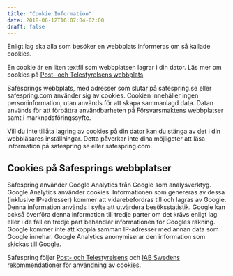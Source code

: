 ```yaml
---
title: "Cookie Information"
date: 2018-06-12T16:07:04+02:00
draft: false
---
```


Enligt lag ska alla som besöker en webbplats informeras om så kallade cookies.  

En cookie är en liten textfil som webbplatsen lagrar i din dator. Läs mer om cookies på [Post- och Telestyrelsens webbplats](https://pts.se/sv/bransch/regler/lagar/lag-om-elektronisk-kommunikation/kakor-cookies/ "Post- och Telestyrelsens webbplats om Cookies").

Safesprings webbplats, med adresser som slutar på safespring.se eller safespring.com använder sig av cookies. Cookien innehåller ingen personinformation, utan används för att skapa sammanlagd data. Datan används för att förbättra användbarheten på Försvarsmaktens webbplatser samt i marknadsföringssyfte.

Vill du inte tillåta lagring av cookies på din dator kan du stänga av det i din webbläsares inställningar. Detta påverkar inte dina möjligeter att läsa information på safespring.se eller safespring.com.

## Cookies på Safesprings webbplatser
Safespring använder Google Analytics från Google som analysverktyg. Google Analytics använder cookies. Informationen som genereras av dessa (inklusive IP-adresser) kommer att vidarebefordras till och lagras av Google. Denna information används i syfte att utvärdera besöksstatistik. Google kan också överföra denna information till tredje parter om det krävs enligt lag eller i de fall en tredje part behandlar informationen för Googles räkning. Google kommer inte att koppla samman IP-adresser med annan data som Google innehar. Google Analytics anonymiserar den information som skickas till Google.

Safespring följer [Post- och Telestyrelsens](https://pts.se/sv/bransch/regler/lagar/lag-om-elektronisk-kommunikation/kakor-cookies/ "Post- och Telestyrelsens webbplats om Cookies") och [IAB Swedens](http://www.minacookies.se/rekommendation-se/ "IAB Swedens rekommendationer för användning av cookies") rekommendationer för användning av cookies.
